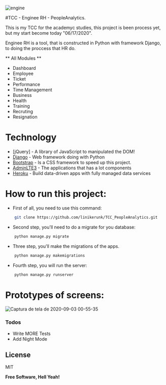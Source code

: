 ![engine](https://user-images.githubusercontent.com/27506588/92068818-49eaac80-ed7e-11ea-98fd-ad83fe586826.png)

#TCC - Enginee RH - PeopleAnalytics.

This is my TCC for the academyc studies, this project is been process yet, but my start become today "06/17/2020".

Enginee RH is a tool, that is constructed in Python with framework Django, to doing the proccess that HR do.

 ** All Modules **
  - Dashboard
  - Employee
  - Ticket
  - Performance
  - Time Management
  - Business
  - Health
  - Training
  - Recruting
  - Resignation
  

#  Technology

* [jQuery] - A library of JavaScript to manipulated the DOM!
* [Django](https://docs.djangoproject.com/en/3.1/) - Web framework doing with Python
* [Bootstrap](https://getbootstrap.com/) - Is a CSS framework to speed up this project.
* [AdminLTE3](https://adminlte.io/themes/v3/) - The applications that has a lot components
* [Heroku](https://www.heroku.com/) - Build data-driven apps with fully managed data services


# How to run this project:

  - First of all, you need to use this command:
```sh
    git clone https://github.com/linikerunk/TCC_PeopleAnalytics.git
```
  - Second step, you'll need to do a migrate for you database:
```sh
    python manage.py migrate
```  
  - Three step, you'll make the migrations of the apps.
```sh
    python manage.py makemigrations
```  
  - Fourth step, you will run the server:
```sh
    python manage.py runserver
```  
# Prototypes of screens:
![Captura de tela de 2020-09-03 00-55-35](https://user-images.githubusercontent.com/27506588/92069668-4f48f680-ed80-11ea-899e-a019e0cb43f2.png)


### Todos

 - Write MORE Tests
 - Add Night Mode

License
----

MIT


**Free Software, Hell Yeah!**

[//]: # (These are reference links used in the body of this note and get stripped out when the markdown processor does its job. There is no need to format nicely because it shouldn't be seen. Thanks SO - http://stackoverflow.com/questions/4823468/store-comments-in-markdown-syntax)


